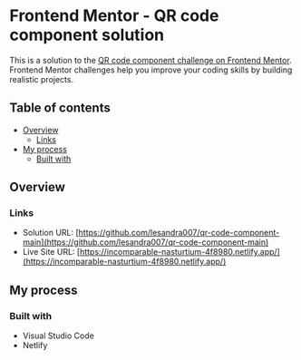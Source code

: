 # Frontend Mentor - QR code component solution

This is a solution to the [QR code component challenge on Frontend Mentor](https://www.frontendmentor.io/challenges/qr-code-component-iux_sIO_H). Frontend Mentor challenges help you improve your coding skills by building realistic projects. 

## Table of contents

- [Overview](#overview)
  - [Links](#links)
- [My process](#my-process)
  - [Built with](#built-with)

## Overview

### Links

- Solution URL: [https://github.com/lesandra007/qr-code-component-main](https://github.com/lesandra007/qr-code-component-main)
- Live Site URL: [https://incomparable-nasturtium-4f8980.netlify.app/](https://incomparable-nasturtium-4f8980.netlify.app/)

## My process

### Built with

- Visual Studio Code
- Netlify


